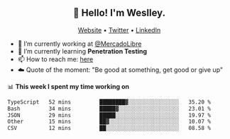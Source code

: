 <h2 align="center">👋 Hello! I'm Weslley.</h2>
<p align="center">
  <a href="http://weslleyneri.com.br">Website</a> •
  <a href="https://twitter.com/Weslley_Neri">Twitter</a> •
  <a href="https://www.linkedin.com/in/weslley-neri-3658908b">LinkedIn</a>
</p>


- 🔭 I’m currently working at [@MercadoLibre](https://github.com/mercadolibre)
- 🌱 I’m currently learning **Penetration Testing**
- 📫 How to reach me: [here](mailto:weslley39@gmail.com)
- ☁️ Quote of the moment: "Be good at something, get good or give up"

📊 **This week I spent my time working on**
<!--START_SECTION:waka-->

```txt
TypeScript   52 mins         ████████▓░░░░░░░░░░░░░░░░   35.20 %
Bash         34 mins         █████▓░░░░░░░░░░░░░░░░░░░   23.01 %
JSON         29 mins         █████░░░░░░░░░░░░░░░░░░░░   19.97 %
Other        15 mins         ██▓░░░░░░░░░░░░░░░░░░░░░░   10.07 %
CSV          12 mins         ██░░░░░░░░░░░░░░░░░░░░░░░   08.58 %
```

<!--END_SECTION:waka-->

<!-- Inspired by https://github.com/gruselhaus/gruselhaus -->